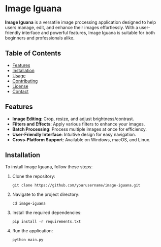 # Image Iguana

**Image Iguana** is a versatile image processing application designed to help users manage, edit, and enhance their images effortlessly. With a user-friendly interface and powerful features, Image Iguana is suitable for both beginners and professionals alike.

## Table of Contents

- [Features](#features)
- [Installation](#installation)
- [Usage](#usage)
- [Contributing](#contributing)
- [License](#license)
- [Contact](#contact)

## Features

- **Image Editing**: Crop, resize, and adjust brightness/contrast.
- **Filters and Effects**: Apply various filters to enhance your images.
- **Batch Processing**: Process multiple images at once for efficiency.
- **User-Friendly Interface**: Intuitive design for easy navigation.
- **Cross-Platform Support**: Available on Windows, macOS, and Linux.

## Installation

To install Image Iguana, follow these steps:

1. Clone the repository:
   ```
   git clone https://github.com/yourusername/image-iguana.git
   ```
2. Navigate to the project directory:
   ```
   cd image-iguana
   ```
3. Install the required dependencies:
   ```
   pip install -r requirements.txt
   ```
4. Run the application:
   ```
   python main.py
   ```

